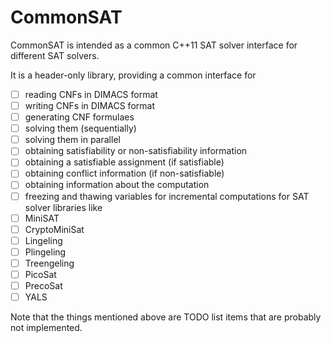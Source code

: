 # CommonSAT

CommonSAT is intended as a common C++11 SAT solver interface for different SAT solvers.

It is a header-only library, providing a common interface for
 - [ ] reading CNFs in DIMACS format
 - [ ] writing CNFs in DIMACS format
 - [ ] generating CNF formulaes
 - [ ] solving them (sequentially)
 - [ ] solving them in parallel
 - [ ] obtaining satisfiability or non-satisfiability information
 - [ ] obtaining a satisfiable assignment (if satisfiable)
 - [ ] obtaining conflict information (if non-satisfiable)
 - [ ] obtaining information about the computation
 - [ ] freezing and thawing variables for incremental computations
for SAT solver libraries like
 - [ ] MiniSAT
 - [ ] CryptoMiniSat
 - [ ] Lingeling
 - [ ] Plingeling
 - [ ] Treengeling
 - [ ] PicoSat
 - [ ] PrecoSat
 - [ ] YALS

Note that the things mentioned above are TODO list items that are probably not
implemented.
